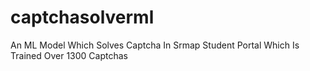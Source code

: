 # captchasolverml
An ML Model Which Solves Captcha In Srmap Student Portal Which Is Trained Over 1300 Captchas
